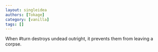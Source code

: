 ```yaml
---
layout: singleidea
authors: [Tokage]
category: [vanilla]
tags: []
---
```

When #turn destroys undead outright, it prevents them from leaving a corpse.
